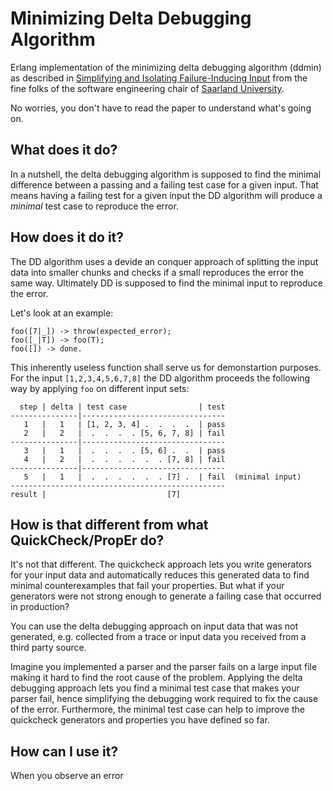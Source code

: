 Minimizing Delta Debugging Algorithm
====================================

Erlang implementation of the minimizing delta debugging algorithm (ddmin) 
as described in [Simplifying and Isolating Failure-Inducing Input](http://www.st.cs.uni-saarland.de/papers/tse2002/tse2002.pdf)
from the fine folks of the software engineering chair of [Saarland University](http://www.st.cs.uni-saarland.de/).

No worries, you don't have to read the paper to understand what's going on.

What does it do?
----------------

In a nutshell, the delta debugging algorithm is supposed to find the minimal difference 
between a passing and a failing test case for a given input. That means having a failing test for a given input 
the DD algorithm will produce a *minimal* test case to reproduce the error.


How does it do it?
------------------

The DD algorithm uses a devide an conquer approach of splitting the input data into smaller chunks and checks if 
a small reproduces the error the same way. Ultimately DD is supposed to find the minimal input to reproduce the error.

Let's look at an example:

    foo([7|_]) -> throw(expected_error);
    foo([_|T]) -> foo(T);
    foo([]) -> done.

This inherently useless function shall serve us for demonstartion purposes. For the input `[1,2,3,4,5,6,7,8]` 
the DD algorithm proceeds the following way by applying `foo` on different input sets:

      step | delta | test case                | test
    ---------------|--------------------------------
       1   |   1   | [1, 2, 3, 4] .  .  .  .  | pass
       2   |   2   |  .  .  .  . [5, 6, 7, 8] | fail
    ---------------|--------------------------------
       3   |   1   |  .  .  .  . [5, 6] .  .  | pass
       4   |   2   |  .  .  .  .  .  . [7, 8] | fail
    ---------------|--------------------------------
       5   |   1   |  .  .  .  .  .  . [7] .  | fail  (minimal input)
    ------------------------------------------------
    result |                           [7] 


How is that different from what QuickCheck/PropEr do?
-----------------------------------------------------

It's not that different. The quickcheck approach lets you write generators for your input data and 
automatically reduces this generated data to find minimal counterexamples that fail your properties. 
But what if your generators were not strong enough to generate a failing case that occurred in production? 

You can use the delta debugging approach on input data that was not generated, e.g. collected from a trace or 
input data you received from a third party source. 

Imagine you implemented a parser and the parser fails on a large input file making it hard to find the root cause of the problem. 
Applying the delta debugging approach lets you find a minimal test case that makes your parser fail, 
hence simplifying the debugging work required to fix the cause of the error. 
Furthermore, the minimal test case can help to improve the quickcheck generators and properties you have defined so far.


How can I use it?
-----------------

When you observe an error 
